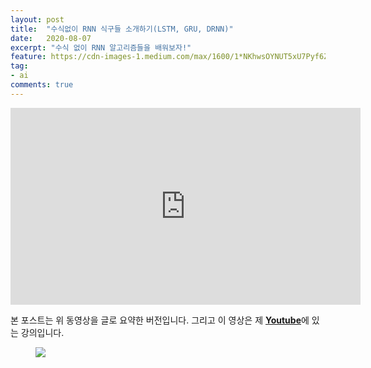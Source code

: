 ```yaml
---
layout: post
title:  "수식없이 RNN 식구들 소개하기(LSTM, GRU, DRNN)"
date:   2020-08-07
excerpt: "수식 없이 RNN 알고리즘들을 배워보자!"
feature: https://cdn-images-1.medium.com/max/1600/1*NKhwsOYNUT5xU7Pyf6Znhg.png
tag:
- ai
comments: true
---
```

<iframe width="560" height="315" src="https://www.youtube.com/embed/ylIOZ8FQRMY" frameborder="0" allow="accelerometer; autoplay; encrypted-media; gyroscope; picture-in-picture" allowfullscreen></iframe>

본 포스트는 위 동영상을 글로 요약한 버전입니다. 그리고 이 영상은 제 <a href="https://www.youtube.com/channel/UCNdk6BMd8bTtCpngkBxA4ow"><b>Youtube</b></a>에 있는 강의입니다.


<figure>
	<a href="sequential data"><img src="https://user-images.githubusercontent.com/31917080/89615725-2721c100-d8c2-11ea-9294-75d7cfc2c44b.PNG"></a>
</figure>